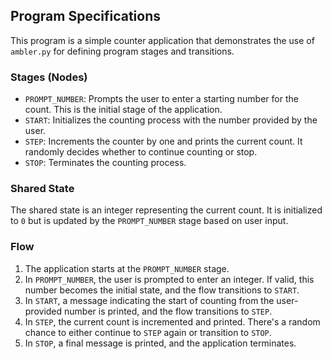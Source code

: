 ## Program Specifications

This program is a simple counter application that demonstrates the use of `ambler.py` for defining program stages and transitions.

### Stages (Nodes)

- `PROMPT_NUMBER`: Prompts the user to enter a starting number for the count. This is the initial stage of the application.
- `START`: Initializes the counting process with the number provided by the user.
- `STEP`: Increments the counter by one and prints the current count. It randomly decides whether to continue counting or stop.
- `STOP`: Terminates the counting process.

### Shared State

The shared state is an integer representing the current count. It is initialized to `0` but is updated by the `PROMPT_NUMBER` stage based on user input.

### Flow

1. The application starts at the `PROMPT_NUMBER` stage.
2. In `PROMPT_NUMBER`, the user is prompted to enter an integer. If valid, this number becomes the initial state, and the flow transitions to `START`.
3. In `START`, a message indicating the start of counting from the user-provided number is printed, and the flow transitions to `STEP`.
4. In `STEP`, the current count is incremented and printed. There's a random chance to either continue to `STEP` again or transition to `STOP`.
5. In `STOP`, a final message is printed, and the application terminates.
